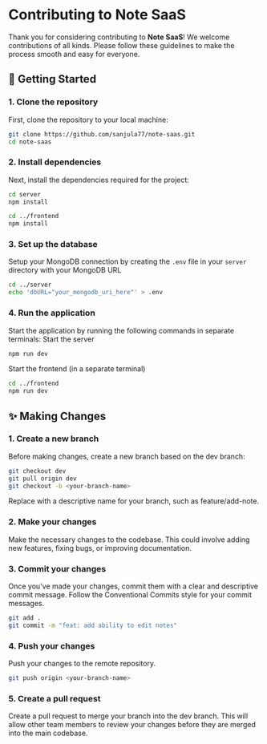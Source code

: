 # Contributing to Note SaaS

Thank you for considering contributing to **Note SaaS**! We welcome contributions of all kinds. Please follow these guidelines to make the process smooth and easy for everyone.

## 🚀 Getting Started

### 1. Clone the repository
First, clone the repository to your local machine:

```bash
git clone https://github.com/sanjula77/note-saas.git
cd note-saas
```
### 2. Install dependencies
Next, install the dependencies required for the project:
```bash
cd server
npm install

cd ../frontend
npm install
```
### 3. Set up the database
Setup your MongoDB connection by creating the `.env` file in your `server` directory with your MongoDB URL
```bash
cd ../server
echo 'dbURL="your_mongodb_uri_here"' > .env
```

### 4. Run the application
Start the application by running the following commands in separate terminals:
Start the server
```bash
npm run dev
```
 Start the frontend (in a separate terminal)
```bash
cd ../frontend
npm run dev
```
## ✨ Making Changes
### 1. Create a new branch
Before making changes, create a new branch based on the dev branch:
```bash
git checkout dev
git pull origin dev
git checkout -b <your-branch-name> 
```
Replace <your-branch-name> with a descriptive name for your branch, such as feature/add-note.

### 2. Make your changes
Make the necessary changes to the codebase. This could involve adding new features, fixing bugs, or improving documentation.

### 3. Commit your changes
Once you've made your changes, commit them with a clear and descriptive commit message. Follow the Conventional Commits style for your commit messages.
```bash
git add .
git commit -m "feat: add ability to edit notes"
```
### 4. Push your changes
Push your changes to the remote repository.
```bash
git push origin <your-branch-name>
```
### 5. Create a pull request
Create a pull request to merge your branch into the dev branch. This will allow other team members to
review your changes before they are merged into the main codebase.



   
